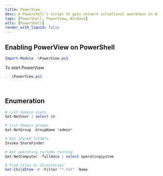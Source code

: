 ```yaml
---
title: PowerView
desc: A Powershell’s script to gain network situational awareness on Windows domain.
tags: [PowerShell, PowerView, Windows]
alts: [PowerShell]
render_with_liquid: false
---
```


## Enabling PowerView on PowerShell

```powershell
Import-Module .\PowerView.ps1
```

To start PowerView

```powershell
. .\PowerView.ps1
```

<br />

## Enumeration

```powershell
# List domain users
Get-NetUser | select cn

# List domain groups
Get-NetGroup -GroupName *admin*

# Get shared folders
Invoke-ShareFinder

# Get operating systems running
Get-NetComputer -fulldata | select operatingsystem

# Find files or directories
Get-ChildItem -r -Filter "*.txt" -Name
```
